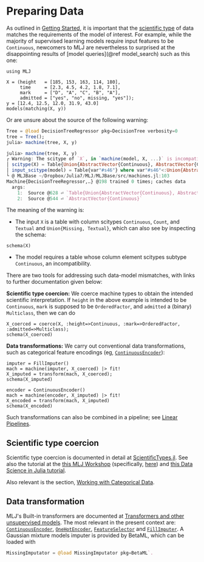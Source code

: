 # Preparing Data

As outlined in [Getting Started](@ref), it is important that the
[scientific type](https://github.com/JuliaAI/ScientificTypes.jl) of
data matches the requirements of the model of interest. For example,
while the majority of supervised learning models require input
features to be `Continuous`, newcomers to MLJ are nevertheless to
surprised at the disappointing results of [model queries](@ref
model_search) such as this one:

```@setup poot
using MLJ
```
```@example poot
X = (height   = [185, 153, 163, 114, 180],
     time     = [2.3, 4.5, 4.2, 1.8, 7.1],
     mark     = ["D", "A", "C", "B", "A"],
     admitted = ["yes", "no", missing, "yes"]);
y = [12.4, 12.5, 12.0, 31.9, 43.0]
models(matching(X, y))
```

Or are unsure about the source of the following warning:

```julia
Tree = @load DecisionTreeRegressor pkg=DecisionTree verbosity=0
tree = Tree();
julia> machine(tree, X, y)

julia> machine(tree, X, y)
┌ Warning: The scitype of `X`, in `machine(model, X, ...)` is incompatible with `model=DecisionTreeRegressor @378`:                                                                
│ scitype(X) = Table{Union{AbstractVector{Continuous}, AbstractVector{Count}, AbstractVector{Textual}, AbstractVector{Union{Missing, Textual}}}}
│ input_scitype(model) = Table{var"#s46"} where var"#s46"<:Union{AbstractVector{var"#s9"} where var"#s9"<:Continuous, AbstractVector{var"#s9"} where var"#s9"<:Count, AbstractVector{var"#s9"} where var"#s9"<:OrderedFactor}.
└ @ MLJBase ~/Dropbox/Julia7/MLJ/MLJBase/src/machines.jl:103
Machine{DecisionTreeRegressor,…} @198 trained 0 times; caches data
  args: 
    1:  Source @628 ⏎ `Table{Union{AbstractVector{Continuous}, AbstractVector{Count}, AbstractVector{Textual}, AbstractVector{Union{Missing, Textual}}}}`
    2:  Source @544 ⏎ `AbstractVector{Continuous}`
```

The meaning of the warning is:

- The input `X` is a table with column scitypes `Continuous`, `Count`, and `Textual` and `Union{Missing, Textual}`, which can also see by inspecting the schema:
	
```@example poot
schema(X)
```

- The model requires a table whose column element scitypes subtype `Continuous`, an incompatibility.

There are two tools for addressing such data-model mismatches, with
links to further documentation given below:

**Scientific type coercion:** We coerce machine types to obtain the
intended scientific interpretation. If `height` in the above example
is intended to be `Continuous`, `mark` is supposed to be
`OrderedFactor`, and `admitted` a (binary) `Multiclass`, then we can
do
        
  
```@example poot
X_coerced = coerce(X, :height=>Continuous, :mark=>OrderedFactor, :admitted=>Multiclass);
schema(X_coerced)
```

**Data transformations:** We carry out conventional data
transformations, such as categorical feature encodings (eg,
[`ContinuousEncoder`](@ref)):
  
```@example poot
imputer = FillImputer()
mach = machine(imputer, X_coerced) |> fit!
X_imputed = transform(mach, X_coerced);
schema(X_imputed)
```

```@example poot
encoder = ContinuousEncoder()
mach = machine(encoder, X_imputed) |> fit!
X_encoded = transform(mach, X_imputed)
schema(X_encoded)
```

Such transformations can also be combined in a pipeline; see [Linear
Pipelines](@ref).


## Scientific type coercion

Scientific type coercion is documented in detail at
[ScientificTypes.jl](https://github.com/JuliaAI/ScientificTypes.jl). See
also the tutorial at the [this MLJ
Workshop](https://github.com/ablaom/MachineLearningInJulia2020)
(specifically,
[here](https://github.com/ablaom/MachineLearningInJulia2020/blob/master/tutorials.md#fixing-scientific-types-in-tabular-data))
and [this Data Science in Julia
tutorial](https://alan-turing-institute.github.io/DataScienceTutorials.jl/data/scitype/).

Also relevant is the section, [Working with Categorical Data](@ref).


## Data transformation

MLJ's Built-in transformers are documented at [Transformers and other
  unsupervised models](@ref). The most relevant in the present context
  are: [`ContinuousEncoder`](@ref), [`OneHotEncoder`](@ref),
  [`FeatureSelector`](@ref) and [`FillImputer`](@ref). A Gaussian
  mixture models imputer is provided by BetaML, which can be loaded
       with

```julia
MissingImputator = @load MissingImputator pkg=BetaML`.
```
